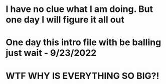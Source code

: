 # I have no clue what I am doing. But one day I will figure it all out
# One day this intro file with be balling just wait - 9/23/2022
# WTF WHY IS EVERYTHING SO BIG?!
